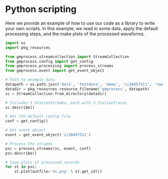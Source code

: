 # Python scripting

Here we provide an example of how to use our code as a library to write
your own scripts. In this example, we read in some data, apply the default
processing steps, and the make plots of the processed waveforms.

```python
import os
import pkg_resources

from gmprocess.streamcollection import StreamCollection
from gmprocess.config import get_config
from gmprocess.processing import process_streams
from gmprocess.event import get_event_object

# Path to example data
datapath = os.path.join('data', 'testdata', 'demo', 'ci38457511', 'raw')
datadir = pkg_resources.resource_filename('gmprocess', datapath)
sc = StreamCollection.from_directory(datadir)

# Includes 3 StationStreams, each with 3 StationTraces
sc.describe()

# Get the default config file
conf = get_config()

# Get event object
event = get_event_object('ci38457511')

# Process the straems
psc = process_streams(sc, event, conf)
psc.describe()

# Save plots of processed records
for st in psc:
    st.plot(outfile='%s.png' % st.get_id())
```

